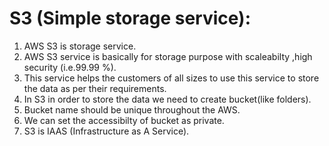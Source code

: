 # S3 (Simple storage service):
1. AWS S3 is storage service.
1. AWS  S3 service is basically for storage purpose with scaleabilty ,high security (i.e.99.99 %).
1. This service helps the customers of all sizes to use this service to store the data as per their requirements.
1. In S3 in order to store the data we need to create bucket(like folders).
1. Bucket name should be unique throughout the AWS.
1. We can set the accessibilty of bucket as private.
1. S3 is IAAS (Infrastructure as A Service).